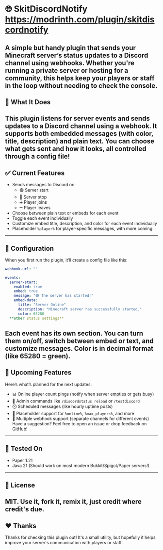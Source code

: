 # 🌐 SkitDiscordNotify https://modrinth.com/plugin/skitdiscordnotify
A simple but handy plugin that sends your Minecraft server’s status updates to a Discord channel using webhooks. Whether you're running a private server or hosting for a community, this helps keep your players or staff in the loop without needing to check the console.
---
## 🔧 What It Does
This plugin listens for server events and sends updates to a Discord channel using a webhook. It supports both **embedded** messages (with color, title, description) and **plain text**. You can choose what gets sent and how it looks, all controlled through a config file!
---
## ✅ Current Features
* Sends messages to Discord on:
  * 🟢 Server start
  * 🔴 Server stop
  * ➕ Player joins
  * ➖ Player leaves
* Choose between plain text or embeds for each event
* Toggle each event individually
* Customize embed title, description, and color for each event individually
* Placeholder `%player%` for player-specific messages, with more coming
---
## 📂 Configuration
When you first run the plugin, it’ll create a config file like this:
```yaml
webhook-url: ""

events:
  server-start:
    enabled: true
    embed: true
    message: "🟢 The server has started!"
    embed-data:
      title: "Server Online"
      description: "Minecraft server has successfully started."
      color: 65280
  **other status settings**
```
Each event has its own section. You can turn them on/off, switch between embed or text, and customize messages. Color is in decimal format (like 65280 = green).
---
## 🔮 Upcoming Features
Here’s what’s planned for the next updates:
* 📊 Online player count pings (notify when server empties or gets busy)
* 💬 Admin commands like `/discordstatus reload` or `/testdiscord`
* ⏲️ Scheduled messages (like hourly uptime posts)
* 🧩 Placeholder support for `%online%`, `%max_players%`, and more
* 🔄 Multiple webhook support (separate channels for different events)
Have a suggestion? Feel free to open an issue or drop feedback on GitHub!
---
## 🧪 Tested On
* Paper 1.21
* Java 21
  (Should work on most modern Bukkit/Spigot/Paper servers!)
---
## 📜 License
MIT. Use it, fork it, remix it, just credit where credit's due.
---
## ❤️ Thanks
Thanks for checking this plugin out! It's a small utility, but hopefully it helps improve your server's communication with players or staff.
